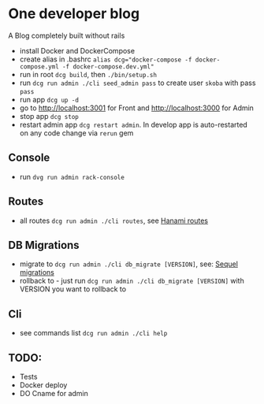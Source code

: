 # One developer blog

A Blog completely built without rails

- install Docker and DockerCompose
- create alias in .bashrc `alias dcg="docker-compose -f docker-compose.yml -f docker-compose.dev.yml"`
- run in root `dcg build`, then `./bin/setup.sh`
- run `dcg run admin ./cli seed_admin pass` to create user `skoba` with pass `pass`
- run app `dcg up -d`
- go to [http://localhost:3001](http://localhost:3001) for Front and [http://localhost:3000](http://localhost:3000) for Admin 
- stop app `dcg stop`
- restart admin app `dcg restart admin`. In develop app is auto-restarted on any code change via `rerun` gem

## Console
- run `dvg run admin rack-console`

## Routes
- all routes `dcg run admin ./cli routes`, see [Hanami routes](https://github.com/hanami/router)

## DB Migrations
- migrate to `dcg run admin ./cli db_migrate [VERSION]`, see: [Sequel migrations](http://sequel.jeremyevans.net/rdoc/files/doc/migration_rdoc.html)
- rollback to - just run `dcg run admin ./cli db_migrate [VERSION]` with VERSION you want to rollback to 

## Cli
- see commands list `dcg run admin ./cli help`

## TODO:
- Tests
- Docker deploy
- DO Cname for admin